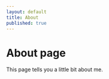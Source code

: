 ```yaml
---
layout: default
title: About
published: true
---
```


# About page

This page tells you a little bit about me.
